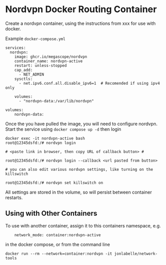 # Nordvpn Docker Routing Container

Create a nordvpn container, using the instructions from xxx for use with docker.

Example `docker-compose.yml`

```
services:
  nordvpn:
    image: ghcr.io/megascope/nordvpn
    container_name: nordvpn-active
    restart: unless-stopped
    cap_add:
      - NET_ADMIN
    sysctls:
      - net.ipv6.conf.all.disable_ipv6=1  # Recomended if using ipv4 only

    volumes:
      - "nordvpn-data:/var/lib/nordvpn"

volumes:
    nordvpn-data:

```

Once the you have pulled the image, you will need to configure nordvpn. Start the service using `docker compose up -d` then login

```
docker exec -it nordvpn-active bash
root@12345dsfd:/# nordvpn login

# <paste link in browser, then copy URL of callback button> #

root@12345dsfd:/# nordvpn login --callback <url pasted from button>

# you can also edit various nordvpn settings, like turning on the killswitch

root@12345dsfd:/# nordvpn set killswitch on
```

All settings are stored in the volume, so will persist between container restarts.

## Using with Other Containers

To use with another container, assign it to this containers namespace, e.g.

```
    network_mode: container:nordvpn-active
```

in the docker compose, or from the command line
```
docker run --rm --network=container:nordvpn -it jonlabelle/network-tools
```
